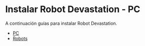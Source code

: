 # Instalar Robot Devastation - PC

A continuación guías para instalar Robot Devastation.

* [PC](install-robot-devastation---pc.md)
* [Robots](install-robot-devastation---robots.md)

